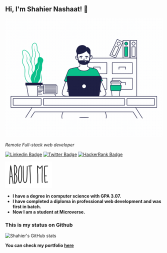 ## Hi, I'm Shahier Nashaat! :wave:


![Hard coding](./image_processing.gif)

*Remote Full-stack web developer*

[![Linkedin Badge](https://img.shields.io/badge/-Shahier%20Nashaat-blue?style=flat-square&logo=Linkedin&logoColor=white&link=https://www.linkedin.com/in/shahier-nashaat/)](https://www.linkedin.com/in/shahier-nashaat/)
[![Twitter Badge](https://img.shields.io/badge/-@ShahierN_-1ca0f1?style=flat-square&labelColor=1ca0f1&logo=twitter&logoColor=white&link=https://twitter.com/ShahierN)](https://twitter.com/ShahierN)
[![HackerRank Badge](https://img.shields.io/badge/-@shahiernash_-1ba94c?style=flat-square&labelColor=1ba94c&logo=hackerrank&logoColor=white&link=https://www.hackerrank.com/shahiernash)](https://www.hackerrank.com/shahiernash)


<img src="./About Me.gif" width="150px" >

- **I have a degree in computer science with GPA 3.07.**
- **I have completed a diploma in professional web development and was first in batch.**
- **Now I am a student at Microverse.**

### This is my status on Github

![Shahier's GitHub stats](https://github-readme-stats.vercel.app/api?username=ShahierNashaat&show_icons=true&theme=radical)


**You can check my portfolio [here](https://shahiernashaat.github.io/Portfolio/)**
